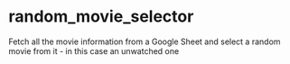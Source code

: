 # random_movie_selector
Fetch all the movie information from a Google Sheet and select a random movie from it - in this case an unwatched one
